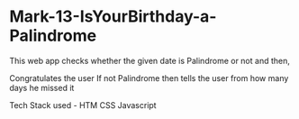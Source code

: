 # Mark-13-IsYourBirthday-a-Palindrome

This web app checks whether the given date is Palindrome or not and then,

Congratulates the user
If not Palindrome then tells the user from how many days he missed it


Tech Stack used -
  HTM
  CSS
  Javascript
